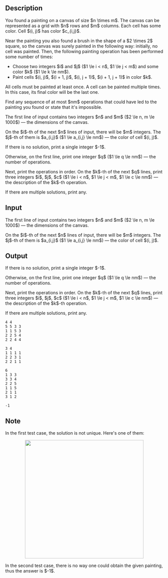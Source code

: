 ## Description

<div><p>You found a painting on a canvas of size $n \times m$. The canvas can be represented as a grid with $n$ rows and $m$ columns. Each cell has some color. Cell $(i, j)$ has color $c_{i,j}$.</p><p>Near the painting you also found a brush in the shape of a $2 \times 2$ square, so the canvas was surely painted in the following way: initially, no cell was painted. Then, the following painting operation has been performed some number of times:</p><ul> <li> Choose two integers $i$ and $j$ ($1 \le i &lt; n$, $1 \le j &lt; m$) and some color $k$ ($1 \le k \le nm$). </li><li> Paint cells $(i, j)$, $(i + 1, j)$, $(i, j + 1)$, $(i + 1, j + 1)$ in color $k$. </li></ul><p>All cells must be painted at least once. A cell can be painted multiple times. In this case, its final color will be the last one.</p><p>Find any sequence of at most $nm$ operations that could have led to the painting you found or state that it's impossible.</p></div><div class="input-specification"><p>The first line of input contains two integers $n$ and $m$ ($2 \le n, m \le 1000$)&nbsp;— the dimensions of the canvas.</p><p>On the $i$-th of the next $n$ lines of input, there will be $m$ integers. The $j$-th of them is $a_{i,j}$ ($1 \le a_{i,j} \le nm$) — the color of cell $(i, j)$.</p></div><div class="output-specification"><p>If there is no solution, print a single integer $-1$.</p><p>Otherwise, on the first line, print one integer $q$ ($1 \le q \le nm$)&nbsp;— the number of operations.</p><p>Next, print the operations in order. On the $k$-th of the next $q$ lines, print three integers $i$, $j$, $c$ ($1 \le i &lt; n$, $1 \le j &lt; m$, $1 \le c \le nm$)&nbsp;— the description of the $k$-th operation.</p><p>If there are multiple solutions, print any.</p></div>

## Input

<p>The first line of input contains two integers $n$ and $m$ ($2 \le n, m \le 1000$)&nbsp;— the dimensions of the canvas.</p><p>On the $i$-th of the next $n$ lines of input, there will be $m$ integers. The $j$-th of them is $a_{i,j}$ ($1 \le a_{i,j} \le nm$) — the color of cell $(i, j)$.</p>

## Output

<p>If there is no solution, print a single integer $-1$.</p><p>Otherwise, on the first line, print one integer $q$ ($1 \le q \le nm$)&nbsp;— the number of operations.</p><p>Next, print the operations in order. On the $k$-th of the next $q$ lines, print three integers $i$, $j$, $c$ ($1 \le i &lt; n$, $1 \le j &lt; m$, $1 \le c \le nm$)&nbsp;— the description of the $k$-th operation.</p><p>If there are multiple solutions, print any.</p>





```input1
4 4
5 5 3 3
1 1 5 3
2 2 5 4
2 2 4 4
```




```input2
3 4
1 1 1 1
2 2 3 1
2 2 1 1
```




```output1
6
1 3 3
3 3 4
2 2 5
1 1 5
2 1 1
3 1 2
```




```output2
-1
```



## Note

<p>In the first test case, the solution is not unique. Here's one of them:</p><center> <img class="tex-graphics" src="file://0MPE9W3q.png" style="max-width: 100.0%;max-height: 100.0%;" width="378px"> </center><p>In the second test case, there is no way one could obtain the given painting, thus the answer is $-1$.</p>
